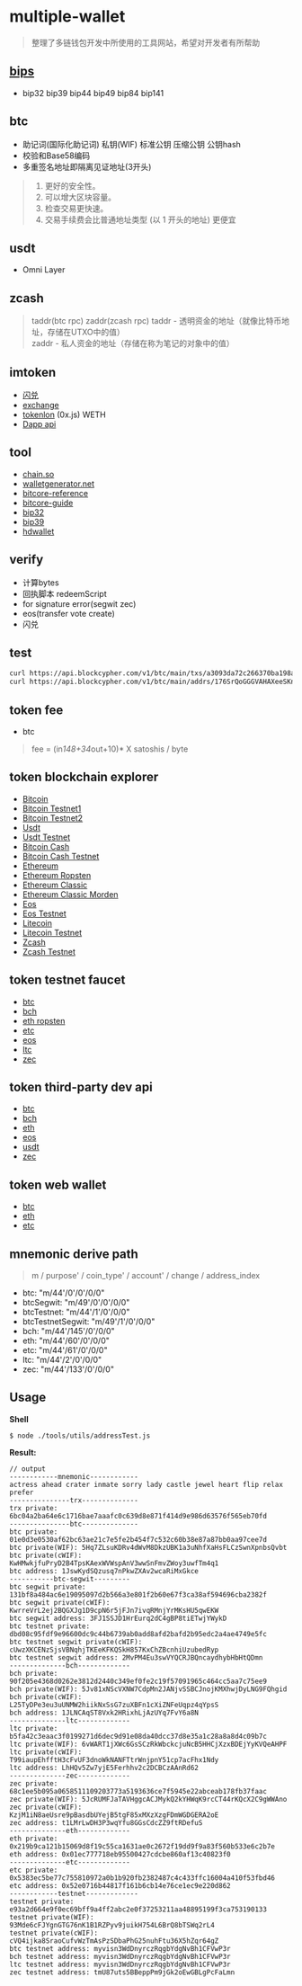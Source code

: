 # multiple-wallet

>整理了多链钱包开发中所使用的工具网站，希望对开发者有所帮助

## [bips](https://github.com/bitcoin/bips)
* bip32 bip39 bip44 bip49 bip84 bip141


## btc

* 助记词(国际化助记词) 私钥(WIF) 标准公钥 压缩公钥 公钥hash
* 校验和Base58编码
* 多重签名地址即隔离见证地址(3开头)

> 1. 更好的安全性。
> 2. 可以增大区块容量。
> 3. 检查交易更快速。  
> 4. 交易手续费会比普通地址类型 (以 1 开头的地址) 更便宜

## usdt

* Omni Layer

## zcash

> taddr(btc rpc) zaddr(zcash rpc)
  taddr - 透明资金的地址（就像比特币地址，存储在UTXO中的值）  
  zaddr - 私人资金的地址（存储在称为笔记的对象中的值）

## imtoken

* [闪兑](https://developer.kyber.network/docs/Start)
* [exchange](https://changelly.com/developers)
* [tokenlon](https://docs.token.im/tokenlon-sdk/en/) (0x.js) WETH
* [Dapp api](https://docs.token.im/dapp-sdk/en/)

## tool

* [chain.so](https://chain.so)
* [walletgenerator.net](https://walletgenerator.net)
* [bitcore-reference](https://txTest.org/en/developer-reference)
* [bitcore-guide](https://txTest.org/en/developer-guide)
* [bip32](http://bip32.org/)
* [bip39](https://iancoleman.io/bip39/)
* [hdwallet](http://webhdwallet.github.io/)

## verify

* 计算bytes
* 回执脚本 redeemScript
* for signature error(segwit zec)
* eos(transfer vote create)
* 闪兑

## test

```sh
curl https://api.blockcypher.com/v1/btc/main/txs/a3093da72c266370ba198a26e9ba0d5ec8800d9f4811fa61094f758b578b3eae
curl https://api.blockcypher.com/v1/btc/main/addrs/176SrQoGGGVAHAXeeSKnJk8Fd9ApS542WA
```

## token fee

* btc

> fee = (in*148+34*out+10)* X satoshis / byte

## token blockchain explorer

* [Bitcoin](https://blockchain.info/)
* [Bitcoin Testnet1](https://live.blockcypher.com/btc-testnet/)
* [Bitcoin Testnet2](https://www.blocktrail.com/tBTC)
* [Usdt](https://omniexplorer.info/)
* [Usdt Testnet](https://www.blocktrail.com/tBTC)
* [Bitcoin Cash](https://www.blocktrail.com/BCC)
* [Bitcoin Cash Testnet](https://www.blocktrail.com/tBCC)
* [Ethereum](https://etherscan.io/)
* [Ethereum Ropsten](https://ropsten.etherscan.io)
* [Ethereum Classic](https://gastracker.io/)
* [Ethereum Classic Morden](http://mordenexplorer.ethernode.io/home)
* [Eos](https://eosmonitor.io/)
* [Eos Testnet](https://jungle.bloks.io/)
* [Litecoin](https://live.blockcypher.com/ltc/)
* [Litecoin Testnet](http://explorer.litecointools.com/)
* [Zcash](https://explorer.zcha.in/)
* [Zcash Testnet](https://explorer.testnet.z.cash)

## token testnet faucet

* [btc](https://coinfaucet.eu/en/btc-testnet/)
* [bch](https://www.wormhole.cash/test/)
* [eth ropsten](https://faucet.ropsten.be/)
* [etc](https://testnet.epool.io/)
* [eos](http://jungle.cryptolions.io/#faucet)
* [ltc](http://testnet.litecointools.com/)
* [zec](https://faucet.testnet.z.cash/)

## token third-party dev api

* [btc](https://www.blockcypher.com/dev/bitcoin/)
* [bch]()
* [eth](https://infura.io/docs/api)
* [eos]()
* [usdt](https://api.omniexplorer.info/)
* [zec](https://zcash.readthedocs.io/en/latest/index.html)

## token web wallet

* [btc]()
* [eth](https://myetherwallet.com/)
* [etc](https://ethereumproject.github.io/etherwallet/)

## mnemonic derive path

> m / purpose' / coin_type' / account' / change / address_index
* btc: "m/44'/0'/0'/0/0"
* btcSegwit: "m/49'/0'/0'/0/0"
* btcTestnet: "m/44'/1'/0'/0/0"
* btcTestnetSegwit: "m/49'/1'/0'/0/0"
* bch: "m/44'/145'/0'/0/0"
* eth: "m/44'/60'/0'/0/0"
* etc: "m/44'/61'/0'/0/0"
* ltc: "m/44'/2'/0'/0/0"
* zec: "m/44'/133'/0'/0/0"

## Usage

**Shell**

```
$ node ./tools/utils/addressTest.js
```

**Result:**

```log
// output
------------mnemonic------------
actress ahead crater inmate sorry lady castle jewel heart flip relax prefer  
---------------trx--------------
trx private: 6bc04a2ba64e6c1716bae7aaafc0c639d8e871f414d9e986d63576f565eb70fd
---------------btc--------------
btc private: 01e0d3e0530af62bc63ae21c7e5fe2b454f7c532c60b38e87a87bb0aa97cee7d
btc private(WIF): 5Hq7ZLsuKDRv4dWvM8DkzUBK1a3uNhfXaHsFLCzSwnXpnbsQvbt
btc private(cWIF): KwHMwkjfuPryD2B4TpsKAexWVWspAnV3wwSnFmvZWoy3uwfTm4q1
btc address: 1JswKydSQzusq7nPkwZXAv2wcaRiMxGkce
-----------btc-segwit---------
btc segwit private: 131bf8a484ac6e19095097d2b566a3e801f2b60e67f3ca38af594696cba2382f
btc segwit private(cWIF): KwrreVrL2ej2BQGXJg1D9cpN6r5jFJn7ivqRMnjYrMKsHU5qwEKW
btc segwit address: 3FJ1SSJD1HrEurq2dC4gBP8tiETwjYWykD
btc testnet private: dbd08c95fdf9e96600dc9c44b6739ab0add8afd2bafd2b95edc2a4ae4749e5fc
btc testnet segwit private(cWIF): cUwzXKCENzSjsVBNqhjTKEeKFKQSkH857KxChZBcnhiUzubedRyp
btc testnet segwit address: 2MvPM4Eu3swVYQCRJBQncaydhybHbHtQDmn
--------------bch-------------
bch private: 90f205e4368d0262e3812d2440c349ef0fe2c19f57091965c464cc5aa7c75ee9
bch private(WIF): 5Jv81xNScVXNW7CdpMn2JANjvSSBCJnojKMXhwjDyLNG9FQhgid
bch private(cWIF): L25TyDPe3eu3uUNMW2hiikNxSsG7zuXBFn1cXiZNFeUqpz4qYpsS
bch address: 1JLNCAqST8Vxk2HRixhLjAzUYq7FvY6a8N
--------------ltc-------------
ltc private: b5fa42c3eaac3f0199271d6dec9d91e08da40dcc37d8e35a1c28a8a8d4c09b7c
ltc private(WIF): 6vWART1jXWc6GsSCzRkWbckcjuNcB5HHCjXzxBDEjYyKVQeAHPF
ltc private(cWIF): T99iaupEhfftH3cFvUF3dnoWkNANFTtrWnjpnY51cp7acFhx1Ndy
ltc address: LhHQv5Zw7yjE5Ferhhv2c2DCBCzAAnRd62
--------------zec-------------
zec private: 68c1ee5b095a0658511109203773a5193636ce7f5945e22abceab178fb37faac
zec private(WIF): 5JcRUMFJaTAVHggcACJMykQ2kYHWqK9rcCT44rKQcX2C9gWWAno
zec private(cWIF): KzjM1iN8aeUsre9pBasdbUYejB5tgF85xMXzXzgFDmWGDGERA2oE
zec address: t1LMrLwDH3P3wqYfu8GGsCdcZZ9ftRDefuS
--------------eth-------------
eth private: 0x219b9ca121b15069d8f19c55ca1631ae0c2672f19dd9f9a83f560b533e6c2b7e
eth address: 0x01ec777718eb95500427cdcbe860af13c40823f0
--------------etc-------------
etc private: 0x5383ec5be77c755810972a0b1b920fb2382487c4c433ffc16004a410f53fbd46
etc address: 0x52e0716b44817f161b6cb14e76ce1ec9e220d862
------------testnet-------------
testnet private: e93a2d664e9f0ec69bff9a4ff2abc2e0f37253211aa48895199f3ca753190133
testnet private(WIF): 93Mde6cFJYgnGTG76nK1B1RZPyv9juikH754L6BrQ8bTSWq2rL4
testnet private(cWIF): cVQ4ijka8SraoCufvWzTmAsPzSDbaPhG25nuhFtu36X5hZqr64gZ
btc testnet address: myvisn3WdDnyrczRqgbYdgNvBh1CFVwP3r
bch testnet address: myvisn3WdDnyrczRqgbYdgNvBh1CFVwP3r
ltc testnet address: myvisn3WdDnyrczRqgbYdgNvBh1CFVwP3r
zec testnet address: tmU87uts5BBeppPm9jGk2oEwGBLgPcFaLmn
```
